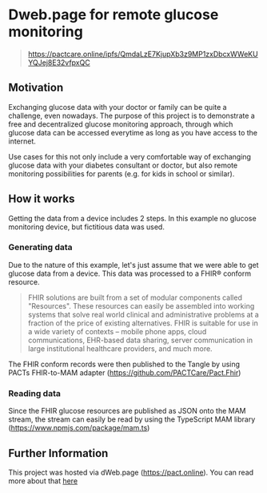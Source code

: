 # Dweb.page for remote glucose monitoring

> https://pactcare.online/ipfs/QmdaLzE7KjupXb3z9MP1zxDbcxWWeKUYQJej8E32vfpxQC

## Motivation
Exchanging glucose data with your doctor or family can be quite a challenge, even nowadays. The purpose of this project is to demonstrate a free and decentralized glucose monitoring approach, through which glucose data can be accessed everytime as long as you have access to the internet.

Use cases for this not only include a very comfortable way of exchanging glucose data with your diabetes consultant or doctor, but also remote monitoring possibilities for parents (e.g. for kids in school or similar).

## How it works
Getting the data from a device includes 2 steps. In this example no glucose monitoring device, but fictitious data was used.

### Generating data
Due to the nature of this example, let's just assume that we were able to get glucose data from a device. This data was processed to a FHIR® conform resource.

>FHIR solutions are built from a set of modular components called "Resources". These resources can easily be assembled into working systems that solve real world clinical and administrative problems at a fraction of the price of existing alternatives. FHIR is suitable for use in a wide variety of contexts – mobile phone apps, cloud communications, EHR-based data sharing, server communication in large institutional healthcare providers, and much more.

The FHIR conform records were then published to the Tangle by using PACTs FHIR-to-MAM adapter (https://github.com/PACTCare/Pact.Fhir)

### Reading data
Since the FHIR glucose resources are published as JSON onto the MAM stream, the stream can easily be read by using the TypeScript MAM library (https://www.npmjs.com/package/mam.ts)

## Further Information
This project was hosted via dWeb.page (https://pact.online). You can read more about that [here](https://blog.florence.chat/tutorial-how-to-create-your-own-distributed-website-in-just-a-few-seconds-5100ccf068bc)
